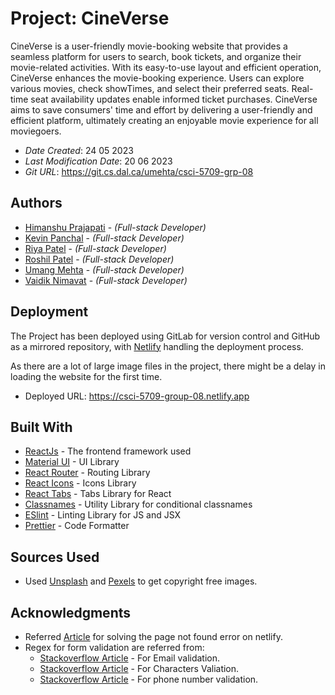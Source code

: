 # Project: CineVerse

CineVerse is a user-friendly movie-booking website that provides a seamless platform for users to search,
book tickets, and organize their movie-related activities. With its easy-to-use layout and efficient operation,
CineVerse enhances the movie-booking experience. Users can explore various movies, check showTimes, and select
their preferred seats. Real-time seat availability updates enable informed ticket purchases. CineVerse aims to save
consumers' time and effort by delivering a user-friendly and efficient platform, ultimately creating an enjoyable movie
experience for all moviegoers.

- _Date Created_: 24 05 2023
- _Last Modification Date_: 20 06 2023
- _Git URL_: https://git.cs.dal.ca/umehta/csci-5709-grp-08

## Authors

- [Himanshu Prajapati](himanshu@dal.ca) - _(Full-stack Developer)_
- [Kevin Panchal](panchal@dal.ca) - _(Full-stack Developer)_
- [Riya Patel](riya.patel@dal.ca) - _(Full-stack Developer)_
- [Roshil Patel](rs622844@dal.ca) - _(Full-stack Developer)_
- [Umang Mehta](umang@dal.ca) - _(Full-stack Developer)_
- [Vaidik Nimavat](vd386827@dal.ca) - _(Full-stack Developer)_

## Deployment

The Project has been deployed using GitLab for version control and GitHub as a mirrored repository, with [Netlify](https://www.netlify.com/) handling
the deployment process.

As there are a lot of large image files in the project, there might be a delay in loading the website for the first time.

- Deployed URL: <https://csci-5709-group-08.netlify.app>

## Built With

- [ReactJs](https://react.dev) - The frontend framework used
- [Material UI](https://material-ui.com) - UI Library
- [React Router](https://reactrouter.com) - Routing Library
- [React Icons](https://react-icons.github.io/react-icons/) - Icons Library
- [React Tabs](https://reactcommunity.org/react-tabs/) - Tabs Library for React
- [Classnames](https://www.npmjs.com/package/classnames) - Utility Library for conditional classnames
- [ESlint](https://eslint.org) - Linting Library for JS and JSX
- [Prettier](https://prettier.io) - Code Formatter

## Sources Used

- Used [Unsplash](https://unsplash.com) and [Pexels](https://www.pexels.com/) to get copyright free images.

## Acknowledgments

- Referred [Article](https://dev.to/rajeshroyal/page-not-found-error-on-netlify-reactjs-react-router-solved-43oa) for solving the page not found error on netlify.
- Regex for form validation are referred from:
  - [Stackoverflow Article](https://stackoverflow.com/questions/201323/how-can-i-validate-an-email-address-using-a-regular-expression) - For Email validation.
  - [Stackoverflow Article](https://stackoverflow.com/questions/3617797/regex-to-match-only-letters) - For Characters Valiation.
  - [Stackoverflow Article](https://stackoverflow.com/questions/16699007/regular-expression-to-match-standard-10-digit-phone-number) - For phone number validation.